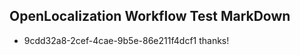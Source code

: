 ## OpenLocalization Workflow Test MarkDown
* 9cdd32a8-2cef-4cae-9b5e-86e211f4dcf1 thanks!

<!--HONumber=Sep16_HO1-->


